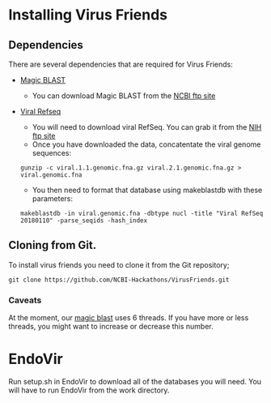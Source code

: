 # Installing Virus Friends


## Dependencies

There are several dependencies that are required for Virus Friends:
- [Magic BLAST](https://boratyng.github.io/magicblast/)
  * You can download Magic BLAST from the [NCBI ftp site](https://goo.gl/oLzUvD)

- [Viral Refseq](https://www.ncbi.nlm.nih.gov/genome/viruses/)
  * You will need to download viral RefSeq. You can grab it from the [NIH ftp site](https://goo.gl/TEFNT8)
  * Once you have downloaded the data, concatentate the viral genome sequences:
  ```
  gunzip -c viral.1.1.genomic.fna.gz viral.2.1.genomic.fna.gz > viral.genomic.fna
  ```
  * You then need to format that database using makeblastdb with these parameters:
  ```
  makeblastdb -in viral.genomic.fna -dbtype nucl -title "Viral RefSeq 20180110" -parse_seqids -hash_index
  ```


## Cloning from Git.

To install virus friends you need to clone it from the Git repository;

```
git clone https://github.com/NCBI-Hackathons/VirusFriends.git
```


### Caveats

At the moment, our [magic blast](scripts/magicblast_sra.sh) uses 6 threads. If you have more or less threads, you might want to increase or decrease this number.



# EndoVir
Run setup.sh in EndoVir to download all of the databases you will need. You will have to run EndoVir from the work directory.
